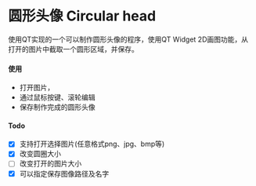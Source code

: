 # 圆形头像  Circular head
使用QT实现的一个可以制作圆形头像的程序，使用QT Widget 2D画图功能，从打开的图片中截取一个圆形区域，并保存。

#### 使用
* 打开图片，
* 通过鼠标按键、滚轮编辑
* 保存制作完成的圆形头像
  


#### Todo
- [x]  支持打开选择图片(任意格式png、jpg、bmp等)
- [x]  改变圆圈大小
- [ ]  改变打开的图片大小
- [x]  可以指定保存图像路径及名字